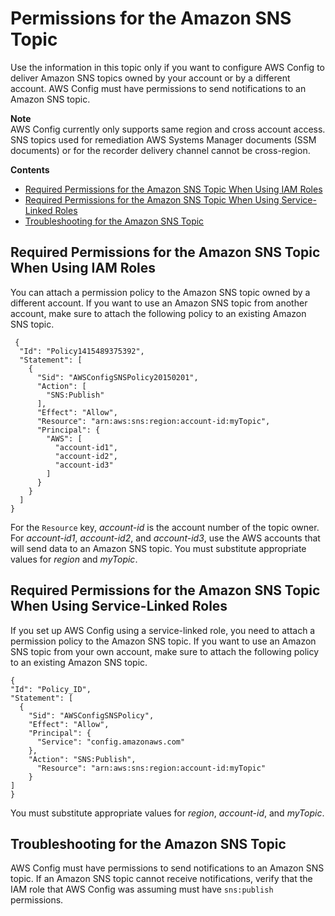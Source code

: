 # Permissions for the Amazon SNS Topic<a name="sns-topic-policy"></a>

Use the information in this topic only if you want to configure AWS Config to deliver Amazon SNS topics owned by your account or by a different account\. AWS Config must have permissions to send notifications to an Amazon SNS topic\.

**Note**  
 AWS Config currently only supports same region and cross account access\. SNS topics used for remediation AWS Systems Manager documents \(SSM documents\) or for the recorder delivery channel cannot be cross\-region\.

**Contents**
+ [Required Permissions for the Amazon SNS Topic When Using IAM Roles](#required-permissions-snstopic-in-another-account)
+ [Required Permissions for the Amazon SNS Topic When Using Service\-Linked Roles](#required-permissions-snstopic-using-servicelinkedrole)
+ [Troubleshooting for the Amazon SNS Topic](#troubleshooting-for-snstopic-using-servicelinkedrole)

## Required Permissions for the Amazon SNS Topic When Using IAM Roles<a name="required-permissions-snstopic-in-another-account"></a>

You can attach a permission policy to the Amazon SNS topic owned by a different account\. If you want to use an Amazon SNS topic from another account, make sure to attach the following policy to an existing Amazon SNS topic\.

```
 {
  "Id": "Policy1415489375392",
  "Statement": [
    {
      "Sid": "AWSConfigSNSPolicy20150201",
      "Action": [
        "SNS:Publish"
      ],
      "Effect": "Allow",
      "Resource": "arn:aws:sns:region:account-id:myTopic",
      "Principal": {
        "AWS": [
          "account-id1",
          "account-id2",
          "account-id3"
        ]
      }
    }
  ]
}
```

For the `Resource` key, *account\-id* is the account number of the topic owner\. For *account\-id1*, *account\-id2*, and *account\-id3*, use the AWS accounts that will send data to an Amazon SNS topic\. You must substitute appropriate values for *region* and *myTopic*\. 

## Required Permissions for the Amazon SNS Topic When Using Service\-Linked Roles<a name="required-permissions-snstopic-using-servicelinkedrole"></a>

If you set up AWS Config using a service\-linked role, you need to attach a permission policy to the Amazon SNS topic\. If you want to use an Amazon SNS topic from your own account, make sure to attach the following policy to an existing Amazon SNS topic\.

```
{
"Id": "Policy_ID",
"Statement": [
  {
    "Sid": "AWSConfigSNSPolicy",
    "Effect": "Allow",
    "Principal": {
      "Service": "config.amazonaws.com"
    },
    "Action": "SNS:Publish",
      "Resource": "arn:aws:sns:region:account-id:myTopic"
    }
]
}
```

You must substitute appropriate values for *region*, *account\-id*, and *myTopic*\.

## Troubleshooting for the Amazon SNS Topic<a name="troubleshooting-for-snstopic-using-servicelinkedrole"></a>

AWS Config must have permissions to send notifications to an Amazon SNS topic\. If an Amazon SNS topic cannot receive notifications, verify that the IAM role that AWS Config was assuming must have `sns:publish` permissions\. 
